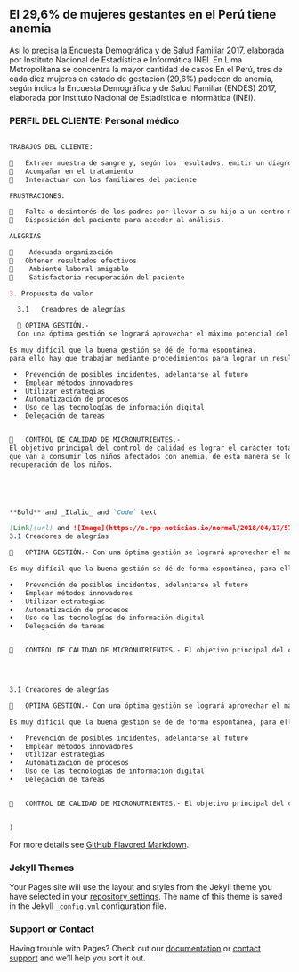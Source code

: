 ## El 29,6% de mujeres gestantes en el Perú tiene anemia
Así lo precisa la Encuesta Demográfica y de Salud Familiar 2017, elaborada por Instituto Nacional de Estadística e Informática INEI. En Lima Metropolitana se concentra la mayor cantidad de casos
En el Perú, tres de cada diez mujeres en estado de gestación (29,6%) padecen de anemia, según indica la Encuesta Demográfica y de Salud Familiar (ENDES) 2017, elaborada por Instituto Nacional de Estadística e Informática (INEI).


### PERFIL DEL CLIENTE: Personal médico


```markdown

TRABAJOS DEL CLIENTE:

	Extraer muestra de sangre y, según los resultados, emitir un diagnostico
	Acompañar en el tratamiento
	Interactuar con los familiares del paciente

FRUSTRACIONES:

	Falta o desinterés de los padres por llevar a su hijo a un centro médico.
	Disposición del paciente para acceder al análisis.

ALEGRIAS

	 Adecuada organización
	Obtener resultados efectivos
	 Ambiente laboral amigable
	 Satisfactoria recuperación del paciente 

3. Propuesta de valor

  3.1	Creadores de alegrías

  	OPTIMA GESTIÓN.-  
  Con una óptima gestión se logrará aprovechar el máximo potencial del personal médico. 

Es muy difícil que la buena gestión se dé de forma espontánea,
para ello hay que trabajar mediante procedimientos para lograr un resultado ideal:

 •	Prevención de posibles incidentes, adelantarse al futuro  
 •	Emplear métodos innovadores 
 •	Utilizar estrategias 
 •	Automatización de procesos
 •	Uso de las tecnologías de información digital
 •	Delegación de tareas


	CONTROL DE CALIDAD DE MICRONUTRIENTES.-  
El objetivo principal del control de calidad es lograr el carácter total en los micronutrientes 
que van a consumir los niños afectados con anemia, de esta manera se logrará una satisfactoriar  
recuperación de los niños. 





**Bold** and _Italic_ and `Code` text

[Link](url) and ![Image](https://e.rpp-noticias.io/normal/2018/04/17/575657_595752.jpg)
3.1	Creadores de alegrías

	OPTIMA GESTIÓN.- Con una óptima gestión se logrará aprovechar el máximo potencial del personal médico. 

Es muy difícil que la buena gestión se dé de forma espontánea, para ello hay que trabajar mediante procedimientos para lograr un resultado ideal:

•	Prevención de posibles incidentes, adelantarse al futuro  
•	Emplear métodos innovadores 
•	Utilizar estrategias 
•	Automatización de procesos
•	Uso de las tecnologías de información digital
•	Delegación de tareas


	CONTROL DE CALIDAD DE MICRONUTRIENTES.- El objetivo principal del control de calidad es lograr el carácter total en los micronutrientes que van a consumir los niños afectados con anemia, de esta manera se logrará una satisfactoria recuperación de los niños. 




3.1	Creadores de alegrías

	OPTIMA GESTIÓN.- Con una óptima gestión se logrará aprovechar el máximo potencial del personal médico. 

Es muy difícil que la buena gestión se dé de forma espontánea, para ello hay que trabajar mediante procedimientos para lograr un resultado ideal:

•	Prevención de posibles incidentes, adelantarse al futuro  
•	Emplear métodos innovadores 
•	Utilizar estrategias 
•	Automatización de procesos
•	Uso de las tecnologías de información digital
•	Delegación de tareas


	CONTROL DE CALIDAD DE MICRONUTRIENTES.- El objetivo principal del control de calidad es lograr el carácter total en los micronutrientes que van a consumir los niños afectados con anemia, de esta manera se logrará una satisfactoria recuperación de los niños. 


)
```

For more details see [GitHub Flavored Markdown](https://guides.github.com/features/mastering-markdown/).

### Jekyll Themes

Your Pages site will use the layout and styles from the Jekyll theme you have selected in your [repository settings](https://github.com/hassanhurtado/-pagina-web-anemia/settings). The name of this theme is saved in the Jekyll `_config.yml` configuration file.

### Support or Contact

Having trouble with Pages? Check out our [documentation](https://help.github.com/categories/github-pages-basics/) or [contact support](https://github.com/contact) and we’ll help you sort it out.
